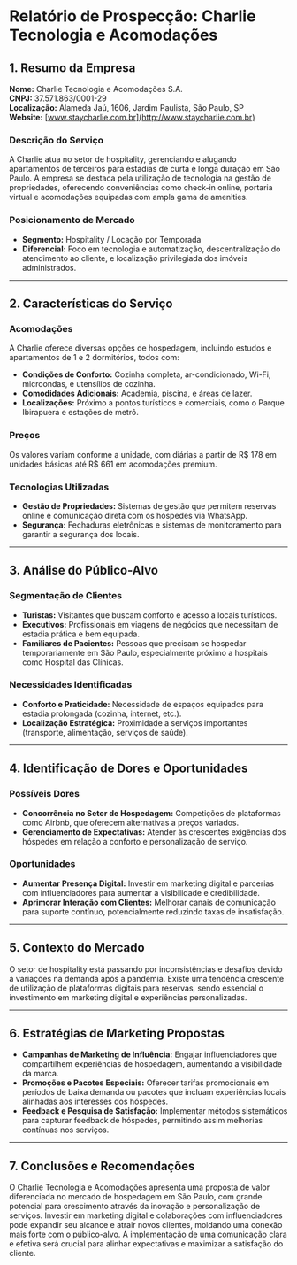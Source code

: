 # Relatório de Prospecção: Charlie Tecnologia e Acomodações

## 1. Resumo da Empresa
**Nome:** Charlie Tecnologia e Acomodações S.A.  
**CNPJ:** 37.571.863/0001-29  
**Localização:** Alameda Jaú, 1606, Jardim Paulista, São Paulo, SP  
**Website:** [www.staycharlie.com.br](http://www.staycharlie.com.br)

### Descrição do Serviço
A Charlie atua no setor de hospitality, gerenciando e alugando apartamentos de terceiros para estadias de curta e longa duração em São Paulo. A empresa se destaca pela utilização de tecnologia na gestão de propriedades, oferecendo conveniências como check-in online, portaria virtual e acomodações equipadas com ampla gama de amenities.

### Posicionamento de Mercado
- **Segmento:** Hospitality / Locação por Temporada
- **Diferencial:** Foco em tecnologia e automatização, descentralização do atendimento ao cliente, e localização privilegiada dos imóveis administrados.

---

## 2. Características do Serviço
### Acomodações
A Charlie oferece diversas opções de hospedagem, incluindo estudos e apartamentos de 1 e 2 dormitórios, todos com:
- **Condições de Conforto:** Cozinha completa, ar-condicionado, Wi-Fi, microondas, e utensílios de cozinha.
- **Comodidades Adicionais:** Academia, piscina, e áreas de lazer.
- **Localizações:** Próximo a pontos turísticos e comerciais, como o Parque Ibirapuera e estações de metrô.

### Preços
Os valores variam conforme a unidade, com diárias a partir de R$ 178 em unidades básicas até R$ 661 em acomodações premium.

### Tecnologias Utilizadas
- **Gestão de Propriedades:** Sistemas de gestão que permitem reservas online e comunicação direta com os hóspedes via WhatsApp.
- **Segurança:** Fechaduras eletrônicas e sistemas de monitoramento para garantir a segurança dos locais.

---

## 3. Análise do Público-Alvo
### Segmentação de Clientes
- **Turistas:** Visitantes que buscam conforto e acesso a locais turísticos.
- **Executivos:** Profissionais em viagens de negócios que necessitam de estadia prática e bem equipada.
- **Familiares de Pacientes:** Pessoas que precisam se hospedar temporariamente em São Paulo, especialmente próximo a hospitais como Hospital das Clínicas.

### Necessidades Identificadas
- **Conforto e Praticidade:** Necessidade de espaços equipados para estadia prolongada (cozinha, internet, etc.).
- **Localização Estratégica:** Proximidade a serviços importantes (transporte, alimentação, serviços de saúde).

---

## 4. Identificação de Dores e Oportunidades
### Possíveis Dores
- **Concorrência no Setor de Hospedagem:** Competições de plataformas como Airbnb, que oferecem alternativas a preços variados.
- **Gerenciamento de Expectativas:** Atender às crescentes exigências dos hóspedes em relação a conforto e personalização de serviço.

### Oportunidades
- **Aumentar Presença Digital:** Investir em marketing digital e parcerias com influenciadores para aumentar a visibilidade e credibilidade.
- **Aprimorar Interação com Clientes:** Melhorar canais de comunicação para suporte contínuo, potencialmente reduzindo taxas de insatisfação.

---

## 5. Contexto do Mercado
O setor de hospitality está passando por inconsistências e desafios devido a variações na demanda após a pandemia. Existe uma tendência crescente de utilização de plataformas digitais para reservas, sendo essencial o investimento em marketing digital e experiências personalizadas.

---

## 6. Estratégias de Marketing Propostas
- **Campanhas de Marketing de Influência:** Engajar influenciadores que compartilhem experiências de hospedagem, aumentando a visibilidade da marca.
- **Promoções e Pacotes Especiais:** Oferecer tarifas promocionais em períodos de baixa demanda ou pacotes que incluam experiências locais alinhadas aos interesses dos hóspedes.
- **Feedback e Pesquisa de Satisfação:** Implementar métodos sistemáticos para capturar feedback de hóspedes, permitindo assim melhorias contínuas nos serviços.

---

## 7. Conclusões e Recomendações
O Charlie Tecnologia e Acomodações apresenta uma proposta de valor diferenciada no mercado de hospedagem em São Paulo, com grande potencial para crescimento através da inovação e personalização de serviços. Investir em marketing digital e colaborações com influenciadores pode expandir seu alcance e atrair novos clientes, moldando uma conexão mais forte com o público-alvo. A implementação de uma comunicação clara e efetiva será crucial para alinhar expectativas e maximizar a satisfação do cliente.
